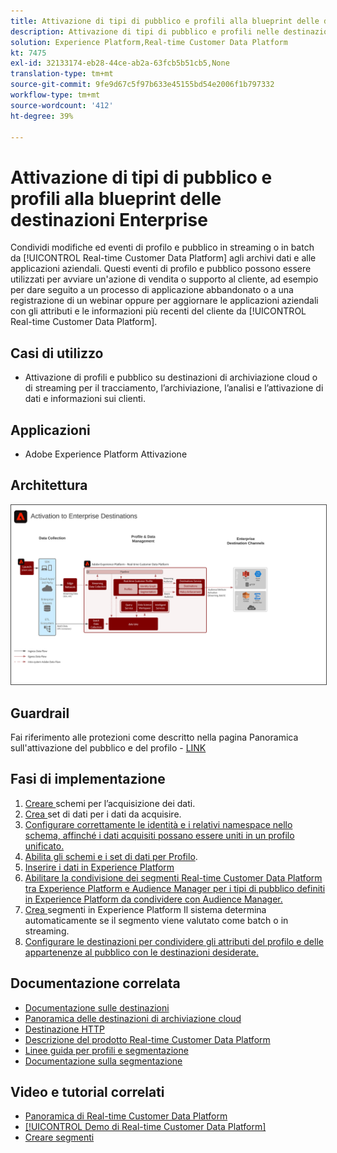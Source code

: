 ```yaml
---
title: Attivazione di tipi di pubblico e profili alla blueprint delle destinazioni Enterprise
description: Attivazione di tipi di pubblico e profili nelle destinazioni aziendali
solution: Experience Platform,Real-time Customer Data Platform
kt: 7475
exl-id: 32133174-eb28-44ce-ab2a-63fcb5b51cb5,None
translation-type: tm+mt
source-git-commit: 9fe9d67c5f97b633e45155bd54e2006f1b797332
workflow-type: tm+mt
source-wordcount: '412'
ht-degree: 39%

---
```


# Attivazione di tipi di pubblico e profili alla blueprint delle destinazioni Enterprise

Condividi modifiche ed eventi di profilo e pubblico in streaming o in batch da [!UICONTROL Real-time Customer Data Platform] agli archivi dati e alle applicazioni aziendali. Questi eventi di profilo e pubblico possono essere utilizzati per avviare un&#39;azione di vendita o supporto al cliente, ad esempio per dare seguito a un processo di applicazione abbandonato o a una registrazione di un webinar oppure per aggiornare le applicazioni aziendali con gli attributi e le informazioni più recenti del cliente da [!UICONTROL Real-time Customer Data Platform].

## Casi di utilizzo

* Attivazione di profili e pubblico su destinazioni di archiviazione cloud o di streaming per il tracciamento, l’archiviazione, l’analisi e l’attivazione di dati e informazioni sui clienti.

## Applicazioni

* Adobe Experience Platform Attivazione

## Architettura

<img src="assets/enterprise_destination_activation.svg" alt="Architettura di riferimento per lo scenario di attivazione Enterprise" style="border:1px solid #4a4a4a" />


## Guardrail

Fai riferimento alle protezioni come descritto nella pagina Panoramica sull&#39;attivazione del pubblico e del profilo - [LINK](overview.md)

## Fasi di implementazione

1. [Creare ](https://experienceleague.adobe.com/docs/platform-learn/tutorials/schemas/create-a-schema.html) schemi per l’acquisizione dei dati.
1. [Crea ](https://experienceleague.adobe.com/docs/platform-learn/tutorials/data-ingestion/create-datasets-and-ingest-data.html) set di dati per i dati da acquisire.
1. [Configurare correttamente le identità e i relativi namespace nello schema, affinché i dati acquisiti possano essere uniti in un profilo unificato.](https://experienceleague.adobe.com/docs/platform-learn/tutorials/identities/label-ingest-and-verify-identity-data.html)
1. [Abilita gli schemi e i set di dati per Profilo](https://experienceleague.adobe.com/docs/platform-learn/tutorials/profiles/bring-data-into-the-real-time-customer-profile.html).
1. [Inserire i dati in Experience Platform](https://experienceleague.adobe.com/?recommended=ExperiencePlatform-D-1-2020.1.dataingestion)
1. [Abilitare la condivisione dei segmenti Real-time Customer Data Platform tra Experience Platform e Audience Manager per i tipi di pubblico definiti in Experience Platform da condividere con Audience Manager.](https://www.adobe.com/go/audiences)
1. [Crea ](https://experienceleague.adobe.com/docs/platform-learn/tutorials/segments/create-segments.html?lang=it) segmenti in Experience Platform Il sistema determina automaticamente se il segmento viene valutato come batch o in streaming.
1. [Configurare le destinazioni per condividere gli attributi del profilo e delle appartenenze al pubblico con le destinazioni desiderate.](https://experienceleague.adobe.com/docs/platform-learn/tutorials/destinations/create-destinations-and-activate-data.html)

## Documentazione correlata

* [Documentazione sulle destinazioni](https://experienceleague.adobe.com/docs/experience-platform/destinations/catalog/overview.html?lang=it)
* [Panoramica delle destinazioni di archiviazione cloud](https://experienceleague.adobe.com/docs/experience-platform/destinations/catalog/cloud-storage/overview.html?lang=en#catalog)
* [Destinazione HTTP](https://experienceleague.adobe.com/docs/experience-platform/destinations/catalog/http-destination.html?lang=en#overview)
* [Descrizione del prodotto Real-time Customer Data Platform](https://helpx.adobe.com/it/legal/product-descriptions/real-time-customer-data-platform.html)
* [Linee guida per profili e segmentazione](https://experienceleague.adobe.com/docs/experience-platform/profile/guardrails.html?lang=it)
* [Documentazione sulla segmentazione](https://experienceleague.adobe.com/docs/experience-platform/segmentation/api/streaming-segmentation.html?lang=it)

## Video e tutorial correlati

* [Panoramica di Real-time Customer Data Platform](https://experienceleague.adobe.com/docs/platform-learn/tutorials/application-services/rtcdp/understanding-the-real-time-customer-data-platform.html?lang=it)
* [[!UICONTROL Demo di Real-time Customer Data Platform]](https://experienceleague.adobe.com/docs/platform-learn/tutorials/application-services/rtcdp/demo.html?lang=it)
* [Creare segmenti](https://experienceleague.adobe.com/docs/platform-learn/tutorials/segments/create-segments.html)
